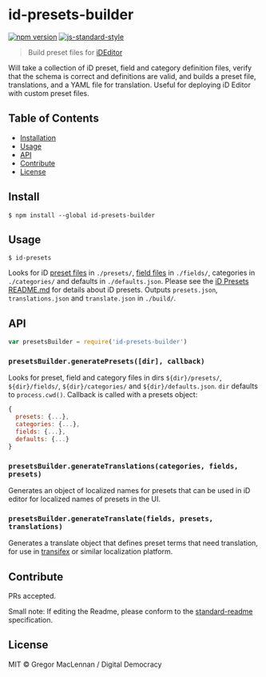 # id-presets-builder

[![npm version][1]][2]
[![js-standard-style][3]][4]

[1]: https://img.shields.io/npm/v/id-presets-builder.svg
[2]: https://www.npmjs.com/package/id-presets-builder
[3]: https://img.shields.io/badge/code%20style-standard-brightgreen.svg
[4]: http://standardjs.com/

> Build preset files for [iDEditor](https://github.com/openstreetmap/iD)

Will take a collection of iD preset, field and category definition files, verify that the schema is correct and definitions are valid, and builds a preset file, translations, and a YAML file for translation. Useful for deploying iD Editor with custom preset files.

## Table of Contents

- [Installation](#installation)
- [Usage](#usage)
- [API](#api)
- [Contribute](#contribute)
- [License](#license)

## Install

```
$ npm install --global id-presets-builder
```

## Usage

```
$ id-presets
```

Looks for iD [preset files][5] in `./presets/`, [field files][6] in `./fields/`, categories in `./categories/` and defaults in `./defaults.json`. Please see the [iD Presets README.md][7] for details about iD presets. Outputs `presets.json`, `translations.json` and `translate.json` in `./build/`.

[5]: https://github.com/openstreetmap/iD/tree/master/data/presets#preset-files
[6]: https://github.com/openstreetmap/iD/tree/master/data/presets#field-files
[7]: https://github.com/openstreetmap/iD/tree/master/data/presets

## API

```js
var presetsBuilder = require('id-presets-builder')
```

### `presetsBuilder.generatePresets([dir], callback)`

Looks for preset, field and category files in dirs `${dir}/presets/`, `${dir}/fields/`, `${dir}/categories/` and `${dir}/defaults.json`. `dir` defaults to `process.cwd()`. Callback is called with a presets object:

```js
{
  presets: {...},
  categories: {...},
  fields: {...},
  defaults: {...}
}
```

### `presetsBuilder.generateTranslations(categories, fields, presets)`

Generates an object of localized names for presets that can be used in iD editor for localized names of presets in the UI.

### `presetsBuilder.generateTranslate(fields, presets, translations)`

Generates a translate object that defines preset terms that need translation, for use in [transifex][8] or similar localization platform.

[8]: https://www.transifex.com

## Contribute

PRs accepted.

Small note: If editing the Readme, please conform to the [standard-readme](https://github.com/RichardLitt/standard-readme) specification.

## License

MIT © Gregor MacLennan / Digital Democracy
